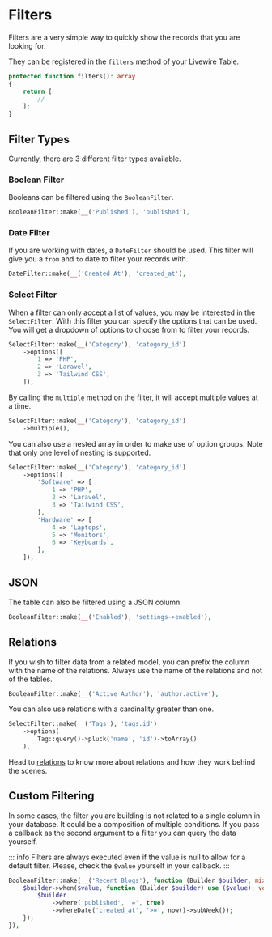 # Filters

Filters are a very simple way to quickly show the records that you are looking for.

They can be registered in the `filters` method of your Livewire Table.

```php
protected function filters(): array
{
    return [
        //
    ];
}
```

## Filter Types

Currently, there are 3 different filter types available.

### Boolean Filter

Booleans can be filtered using the `BooleanFilter`.

```php
BooleanFilter::make(__('Published'), 'published'),
```

### Date Filter

If you are working with dates, a `DateFilter` should be used. This filter will give you a `from` and `to` date to filter
your records with.

```php
DateFilter::make(__('Created At'), 'created_at'),
```

### Select Filter

When a filter can only accept a list of values, you may be interested in the `SelectFilter`. With this filter you can
specify the options that can be used. You will get a dropdown of options to choose from to filter your records.

```php
SelectFilter::make(__('Category'), 'category_id')
    ->options([
        1 => 'PHP',
        2 => 'Laravel',
        3 => 'Tailwind CSS',
    ]),
```

By calling the `multiple` method on the filter, it will accept multiple values at a time.

```php
SelectFilter::make(__('Category'), 'category_id')
    ->multiple(),
```

You can also use a nested array in order to make use of option groups. Note that only one level of nesting is supported.

```php
SelectFilter::make(__('Category'), 'category_id')
    ->options([
        'Software' => [
            1 => 'PHP',
            2 => 'Laravel',
            3 => 'Tailwind CSS',
        ],
        'Hardware' => [
            4 => 'Laptops',
            5 => 'Monitors',
            6 => 'Keyboards',
        ],
    ]),

```


## JSON

The table can also be filtered using a JSON column.

```php
BooleanFilter::make(__('Enabled'), 'settings->enabled'),
```

## Relations

If you wish to filter data from a related model, you can prefix the column with the name of the relations. Always use the name of the relations and not of the tables.

```php
BooleanFilter::make(__('Active Author'), 'author.active'),
```

You can also use relations with a cardinality greater than one.

```php
SelectFilter::make(__('Tags'), 'tags.id')
    ->options(
        Tag::query()->pluck('name', 'id')->toArray()
    ),
```

Head to [relations](/advanced/relations) to know more about relations and how they work behind the scenes.

## Custom Filtering

In some cases, the filter you are building is not related to a single column in your database. It could be a composition
of multiple conditions. If you pass a callback as the second argument to a filter you can query the data yourself.

::: info
Filters are always executed even if the value is null to allow for a default filter. Please, check the `$value`
yourself in your callback.
:::

```php
BooleanFilter::make(__('Recent Blogs'), function (Builder $builder, mixed $value): void {
    $builder->when($value, function (Builder $builder) use ($value): void {
        $builder
            ->where('published', '=', true)
            ->whereDate('created_at', '>=', now()->subWeek());
    });
}),
```
